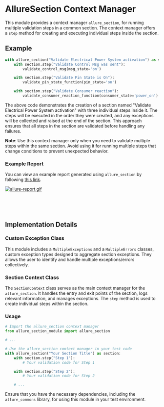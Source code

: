 # AllureSection Context Manager

This module provides a context manager `allure_section`, for running multiple validation steps in a common section. The context manager offers a `step` method for creating and executing individual steps inside the section.

## Example

```python
with allure_section("Validate Electrical Power System activation") as section:
    with section.step("Validate Control Msg was sent"):
        validate_control_msg(msg_state='on')

    with section.step("Validate Pin State is On"):
        validate_pin_state_function(pin_state='on')

    with section.step("Validate Consumer reaction"):
        validate_consumer_reaction_function(consumer_state='power_on')
```

The above code demonstrates the creation of a section named "Validate Electrical Power System activation" with three individual steps inside it. The steps will be executed in the order they were created, and any exceptions will be collected and raised at the end of the section. This approach ensures that all steps in the section are validated before handling any failures.

**Note**: Use this context manager only when you need to validate multiple steps within the same section. Avoid using it for running multiple steps that change conditions to prevent unexpected behavior.

### Example Report

You can view an example report generated using `allure_section` by following [this link](https://raw.githack.com/timofeevx/allure_section/develop/examples/allure-report/index.html).

[![allure-report.gif](examples/allure-report.gif)](https://raw.githack.com/timofeevx/allure_section/develop/examples/allure-report/index.html)

<br><br><br>

## Implementation Details

### Custom Exception Class

This module includes a `MultipleExceptions` and a `MultipleErrors` classes, custom exception types designed to aggregate section exceptions. They allows the user to identify and handle multiple exceptions/errors collectively.

### Section Context Class

The `SectionContext` class serves as the main context manager for the `allure_section`. It handles the entry and exit points of the section, logs relevant information, and manages exceptions. The `step` method is used to create individual steps within the section.

### Usage

```python
# Import the allure_section context manager
from allure_section_module import allure_section

# ...

# Use the allure_section context manager in your test code
with allure_section("Your Section Title") as section:
    with section.step("Step 1"):
        # Your validation code for Step 1

    with section.step("Step 2"):
        # Your validation code for Step 2

    # ...
```

Ensure that you have the necessary dependencies, including the `allure_commons` library, for using this module in your test environment.

